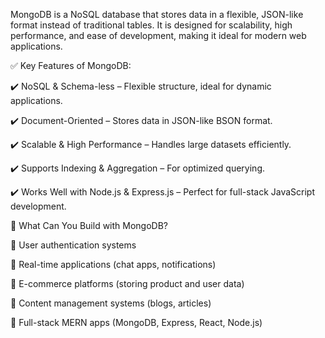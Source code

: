 MongoDB is a NoSQL database that stores data in a flexible, JSON-like format instead of traditional tables. It is designed for scalability, high performance, and ease of development, making it ideal for modern web applications.

✅ Key Features of MongoDB:

✔️ NoSQL & Schema-less – Flexible structure, ideal for dynamic applications.

✔️ Document-Oriented – Stores data in JSON-like BSON format.

✔️ Scalable & High Performance – Handles large datasets efficiently.

✔️ Supports Indexing & Aggregation – For optimized querying.

✔️ Works Well with Node.js & Express.js – Perfect for full-stack JavaScript development.

🚀 What Can You Build with MongoDB?

🔹 User authentication systems

🔹 Real-time applications (chat apps, notifications)

🔹 E-commerce platforms (storing product and user data)

🔹 Content management systems (blogs, articles)

🔹 Full-stack MERN apps (MongoDB, Express, React, Node.js)
